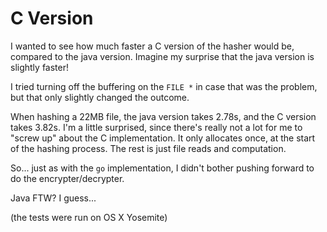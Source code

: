 # C Version

I wanted to see how much faster a C version of the hasher would
be, compared to the java version.  Imagine my surprise that the
java version is slightly faster!

I tried turning off the buffering on the `FILE *` in case
that was the problem, but that only slightly changed the
outcome.

When hashing a 22MB file, the java version takes 2.78s, and the
C version takes 3.82s.  I'm a little surprised, since there's
really not a lot for me to "screw up" about the C implementation.
It only allocates once, at the start of the hashing process. The
rest is just file reads and computation.

So... just as with the `go` implementation, I didn't bother pushing
forward to do the encrypter/decrypter.

Java FTW?  I guess...

(the tests were run on OS X Yosemite)



